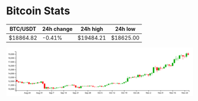 # Bitcoin Stats

BTC/USDT|24h change|24h high|24h low|
|---|---|---|---|
|$18864.82|-0.41%|$19484.21|$18625.00|

<img src="./chart.svg">
